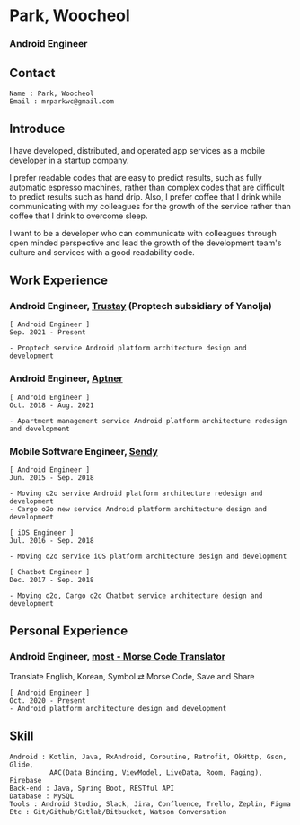 # Park, Woocheol
### Android Engineer

## Contact
```
Name : Park, Woocheol
Email : mrparkwc@gmail.com
```
## Introduce

I have developed, distributed, and operated app services as a mobile developer in a startup company.

I prefer readable codes that are easy to predict results, such as fully automatic espresso machines, rather than complex codes that are difficult to predict results such as hand drip. Also, I prefer coffee that I drink while communicating with my colleagues for the growth of the service rather than coffee that I drink to overcome sleep.

I want to be a developer who can communicate with colleagues through open minded perspective and lead the growth of the development team's culture and services with a good readability code.

## Work Experience
### Android Engineer, [Trustay](https://www.trustay.me/) (Proptech subsidiary of Yanolja)
```
[ Android Engineer ]
Sep. 2021 - Present

- Proptech service Android platform architecture design and development
```
### Android Engineer, [Aptner](https://aptner.com/)
```
[ Android Engineer ]
Oct. 2018 - Aug. 2021

- Apartment management service Android platform architecture redesign and development
```
### Mobile Software Engineer, [Sendy](https://sendy.ai/)
```
[ Android Engineer ]
Jun. 2015 - Sep. 2018

- Moving o2o service Android platform architecture redesign and development
- Cargo o2o new service Android platform architecture design and development

[ iOS Engineer ]
Jul. 2016 - Sep. 2018

- Moving o2o service iOS platform architecture design and development

[ Chatbot Engineer ]
Dec. 2017 - Sep. 2018

- Moving o2o, Cargo o2o Chatbot service architecture design and development
```

## Personal Experience
### Android Engineer, [most - Morse Code Translator](https://play.google.com/store/apps/details?id=com.venchild.morse) 
Translate English, Korean, Symbol ⇄ Morse Code, Save and Share
```
[ Android Engineer ]
Oct. 2020 - Present
- Android platform architecture design and development
```

## Skill
```
Android : Kotlin, Java, RxAndroid, Coroutine, Retrofit, OkHttp, Gson, Glide, 
          AAC(Data Binding, ViewModel, LiveData, Room, Paging), Firebase
Back-end : Java, Spring Boot, RESTful API
Database : MySQL
Tools : Android Studio, Slack, Jira, Confluence, Trello, Zeplin, Figma
Etc : Git/Github/Gitlab/Bitbucket, Watson Conversation
```
